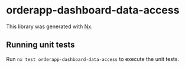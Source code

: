 # orderapp-dashboard-data-access

This library was generated with [Nx](https://nx.dev).

## Running unit tests

Run `nx test orderapp-dashboard-data-access` to execute the unit tests.
